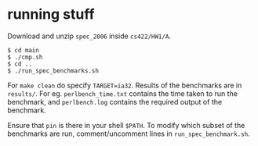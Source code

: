 # running stuff

Download and unzip `spec_2006` inside `cs422/HW1/A`.

```
$ cd main
$ ./cmp.sh
$ cd ..
$ ./run_spec_benchmarks.sh
```

For `make clean` do specify `TARGET=ia32`. Results of the benchmarks are in `results/`. For eg. `perlbench_time.txt` contains the time taken to run the benchmark, and `perlbench.log` contains the required output of the benchmark.

Ensure that `pin` is there in your shell `$PATH`. To modify which subset of the benchmarks are run, comment/uncomment lines in `run_spec_benchmark.sh`.

